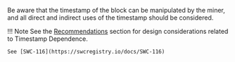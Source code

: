Be aware that the timestamp of the block can be manipulated by the miner, and all direct and
indirect uses of the timestamp should be considered.

!!! Note
    See the [Recommendations](../development-recommendations/solidity-specific/timestamp-dependence.md) section for design
    considerations related to Timestamp Dependence.

    See [SWC-116](https://swcregistry.io/docs/SWC-116)

